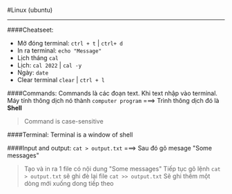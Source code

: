 #Linux
(ubuntu)

---

####Cheatseet:

-  Mở đóng terminal: `ctrl + t` | `ctrl+ d`
-  In ra terminal: `echo "Message"`
-  Lịch tháng `cal`
-  Lịch: `cal 2022` | `cal -y`
-  Ngày: `date`
-  Clear terminal `clear` | `ctrl + l`

####Commands:
Commands là các đoạn text. Khi text nhập vào terminal. Máy tính thông dịch nó thành `computer program` ===> Trình thông dịch đó là **Shell**

> Command is case-sensitive

####Terminal:
Terminal is a window of shell

####Input and output:
`cat > output.txt` ===> Sau đó gõ mesage "Some messages"

> Tạo và in ra 1 file có nội dung "Some messages"
> Tiếp tục gõ lệnh `cat > output.txt` sẽ ghi đè lại file
> `cat >> output.txt` Sẽ ghi thêm một dòng mới xuống dong tiếp theo
